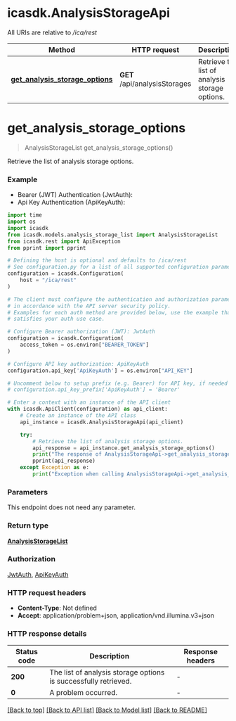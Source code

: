 # icasdk.AnalysisStorageApi

All URIs are relative to */ica/rest*

Method | HTTP request | Description
------------- | ------------- | -------------
[**get_analysis_storage_options**](AnalysisStorageApi.md#get_analysis_storage_options) | **GET** /api/analysisStorages | Retrieve the list of analysis storage options.


# **get_analysis_storage_options**
> AnalysisStorageList get_analysis_storage_options()

Retrieve the list of analysis storage options.

### Example

* Bearer (JWT) Authentication (JwtAuth):
* Api Key Authentication (ApiKeyAuth):
```python
import time
import os
import icasdk
from icasdk.models.analysis_storage_list import AnalysisStorageList
from icasdk.rest import ApiException
from pprint import pprint

# Defining the host is optional and defaults to /ica/rest
# See configuration.py for a list of all supported configuration parameters.
configuration = icasdk.Configuration(
    host = "/ica/rest"
)

# The client must configure the authentication and authorization parameters
# in accordance with the API server security policy.
# Examples for each auth method are provided below, use the example that
# satisfies your auth use case.

# Configure Bearer authorization (JWT): JwtAuth
configuration = icasdk.Configuration(
    access_token = os.environ["BEARER_TOKEN"]
)

# Configure API key authorization: ApiKeyAuth
configuration.api_key['ApiKeyAuth'] = os.environ["API_KEY"]

# Uncomment below to setup prefix (e.g. Bearer) for API key, if needed
# configuration.api_key_prefix['ApiKeyAuth'] = 'Bearer'

# Enter a context with an instance of the API client
with icasdk.ApiClient(configuration) as api_client:
    # Create an instance of the API class
    api_instance = icasdk.AnalysisStorageApi(api_client)

    try:
        # Retrieve the list of analysis storage options.
        api_response = api_instance.get_analysis_storage_options()
        print("The response of AnalysisStorageApi->get_analysis_storage_options:\n")
        pprint(api_response)
    except Exception as e:
        print("Exception when calling AnalysisStorageApi->get_analysis_storage_options: %s\n" % e)
```



### Parameters
This endpoint does not need any parameter.

### Return type

[**AnalysisStorageList**](AnalysisStorageList.md)

### Authorization

[JwtAuth](../README.md#JwtAuth), [ApiKeyAuth](../README.md#ApiKeyAuth)

### HTTP request headers

 - **Content-Type**: Not defined
 - **Accept**: application/problem+json, application/vnd.illumina.v3+json

### HTTP response details
| Status code | Description | Response headers |
|-------------|-------------|------------------|
**200** | The list of analysis storage options is successfully retrieved. |  -  |
**0** | A problem occurred. |  -  |

[[Back to top]](#) [[Back to API list]](../README.md#documentation-for-api-endpoints) [[Back to Model list]](../README.md#documentation-for-models) [[Back to README]](../README.md)


